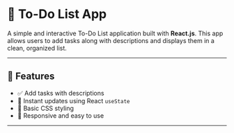 # 📝 To-Do List App

A simple and interactive To-Do List application built with **React.js**. This app allows users to add tasks along with descriptions and displays them in a clean, organized list.

---

## 🔧 Features

- ✅ Add tasks with descriptions  
- 🎯 Instant updates using React `useState`  
- 💅 Basic CSS styling  
- 📱 Responsive and easy to use  

---



